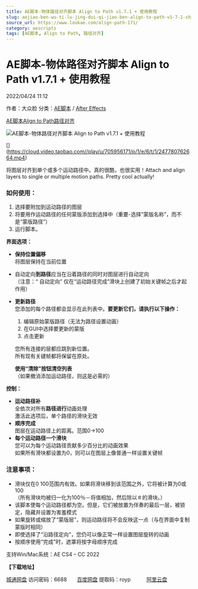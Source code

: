 ```yaml
---
title: AE脚本-物体路径对齐脚本 Align to Path v1.7.1 + 使用教程
slug: aejiao-ben-wu-ti-lu-jing-dui-qi-jiao-ben-align-to-path-v1-7-1-shi-yong-jiao-cheng
source_url: https://www.lookae.com/align-path-171/
category: aescripts
tags: [AE脚本, Align to Path, 路径对齐]
---
```

# AE脚本-物体路径对齐脚本 Align to Path v1.7.1 + 使用教程

2022/04/24 11:12

作者：大众脸
分类：[AE脚本](https://www.lookae.com/after-effects/aescripts/) / [After Effects](https://www.lookae.com/after-effects/)

[AE脚本](https://www.lookae.com/tag/ae%e8%84%9a%e6%9c%ac/)[Align to Path](https://www.lookae.com/tag/align-to-path/)[路径对齐](https://www.lookae.com/tag/%e8%b7%af%e5%be%84%e5%af%b9%e9%bd%90/)

![AE脚本-物体路径对齐脚本 Align to Path v1.7.1 + 使用教程](https://www.lookae.com/wp-content/uploads/2019/12/Align-to-Path.jpg "AE脚本-物体路径对齐脚本 Align to Path v1.7.1 + 使用教程-LookAE.com")

[﻿[﻿]("https://cloud.video.taobao.com//play/u/705956171/p/1/e/6/t/1/247780762664.mp4)](https://cloud.video.taobao.com//play/u/705956171/p/1/e/6/t/1/247780762664.mp4)

将图层对齐到单个或多个运动路径中。真的很酷，也很实用！Attach and align layers to single or multiple motion paths. Pretty cool actually!

### 如何使用：

1. 选择要附加到运动路径的图层
2. 将要用作运动路径的任何蒙版添加到选择中（重要-选择“蒙版名称”，而不是“蒙版路径”）
3. 运行脚本。

**界面选项：**

* **保持位置偏移**  
  将图层保持在当前位置
* 自动定向**到路径**应当在沿着路径的同时对图层进行自动定向  
  （注意：“ 自动定向” 仅在“运动路径完成”滑块上创建了初始关键帧之后才起作用）
* **更新路径**  
  您添加的每个路径都会显示在此列表中。**要更新它们，请执行以下操作：**
  1. 编辑原始蒙版路径（无法为路径设置动画）
  2. 在GUI中选择要更新的蒙版
  3. 点击更新

  您所有连接的层都应跳到新位置。  
  所有现有关键帧都将保留在原处。

  **使用“清除”按钮清空列表**  
  （如果撤消添加运动路径，则这是必需的）

**控制：**

* **运动路径补**  
  全依次对所有**路径进行**动画处理  
  激活此选项后，单个路径的滑块无效
* **顺序完成**  
  图层在运动路径上的距离。范围0→100
* **每个运动路径一个滑块**  
  您可以为每个运动路径贡献多少百分比的动画效果  
  如果所有滑块都设置为0，则可以在图层上像普通一样设置关键帧

### 注意事项：

* 滑块仅在0 100范围内有效。如果将滑块移到该范围之外，它将被计算为0或100  
  （所有滑块均被归一化为100％－将值相加，然后除以＃的滑块。）
* 该脚本使每个运动路径都为空。但是，它们被放置为伴奏的最后一层，被锁定，隐藏并设置为害羞模式
* 如果旋转或缩放了“蒙版层”，则运动路径将不会反映这一点（与在界面中复制蒙版时相同）
* 即使选择了“沿路径定向”，您仍可以像正常一样设置图层旋转的动画
* 按顺序使用“完成”时，遮罩将按字母顺序完成

支持Win/Mac系统：AE CS4 – CC 2022

**【下载地址】**

[城通网盘](https://url70.ctfile.com/f/2827370-573206219-8b39a5?p=4431) 访问密码：6688       [百度网盘](https://pan.baidu.com/s/1GxgI6KDDw-e-ca4BAFkogw?pwd=royp) 提取码：royp           [阿里云盘](https://www.aliyundrive.com/s/v8Tvt5GHkXn)
